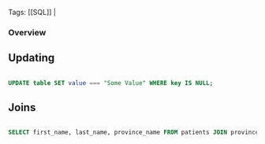
Tags: [[SQL]] | 


### Overview



## Updating

```sql

UPDATE table SET value === "Some Value" WHERE key IS NULL;

```

## Joins

```sql

SELECT first_name, last_name, province_name FROM patients JOIN province_names ON province_names.province_id == patients.province_id;
```
